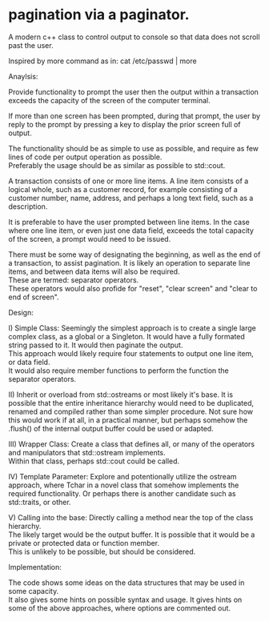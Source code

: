 # pagination via a paginator.

A modern c++ class to control output to console so that data does not scroll past the user.

Inspired by more command as in: cat /etc/passwd | more

Anaylsis:

Provide functionality to prompt the user then the output within a transaction exceeds the capacity of the screen of the computer terminal.

If more than one screen has been prompted, during that prompt, 
the user by reply to the prompt by pressing a key to display the prior screen full of output.

The functionality should be as simple to use as possible, and require as few lines of code per output operation as possible.  
Preferably the usage should be as similar as possible to std::cout.

A transaction consists of one or more line items.  A line item consists of a logical whole, such as a customer record, 
for example consisting of a customer number, name, address, and perhaps a long text field, such as a description.

It is preferable to have the user prompted between line items.  In the case where one line item, or even just one data field, 
exceeds the total capacity of the screen, a prompt would need to be issued.

There must be some way of designating the beginning, as well as the end of a transaction, to assist pagination.
It is likely an operation to separate line items, and between data items will also be required.  
These are termed: separator operators.  
These operators would also profide for "reset", "clear screen" and "clear to end of screen".

Design:

I) Simple Class: Seemingly the simplest approach is to create a single large complex class, as a global or a Singleton.
It would have a fully formated string passed to it.  It would then paginate the output.  
This approach would likely require four statements to output one line item, or data field.  
It would also require member functions to perform the function the separator operators.

II) Inherit or overload from std::ostreams or most likely it's base.  It is possible that the entire 
inheritance hierarchy would need to be duplicated, renamed and compiled rather than some simpler 
procedure.  Not sure how this would work if at all, in a practical manner, but perhaps 
somehow the .flush() of the internal output buffer could be used or adapted.

III) Wrapper Class: Create a class that defines all, or many of the operators and manipulators that std::ostream implements.  
Within that class, perhaps std::cout could be called.

IV) Template Parameter:  Explore and potentionally utilize the ostream<Tchar> approach, where Tchar in a novel class that 
somehow implements the required functionality.  Or perhaps there is another candidate such as std::traits, or other.
  
V) Calling into the base: Directly calling a method near the top of the class hierarchy.  
The likely target would be the output buffer.
It is possible that it would be a private or protected data or function member.  
This is unlikely to be possible, but should be considered.

Implementation:

The code shows some ideas on the data structures that may be used in some capacity.  
It also gives some hints on possible syntax and usage.  It gives hints on some of the above approaches, 
where options are commented out.

